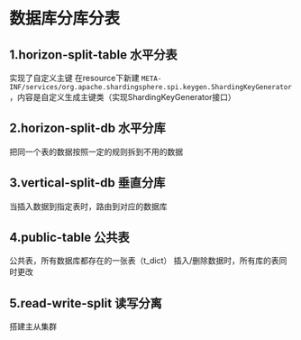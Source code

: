 # 数据库分库分表

## 1.horizon-split-table 水平分表
实现了自定义主键
在resource下新建 `META-INF/services/org.apache.shardingsphere.spi.keygen.ShardingKeyGenerator`，内容是自定义生成主键类（实现ShardingKeyGenerator接口）

## 2.horizon-split-db 水平分库
把同一个表的数据按照一定的规则拆到不用的数据

## 3.vertical-split-db 垂直分库
当插入数据到指定表时，路由到对应的数据库

## 4.public-table 公共表
公共表，所有数据库都存在的一张表（t_dict）
插入/删除数据时，所有库的表同时更改

## 5.read-write-split 读写分离
搭建主从集群